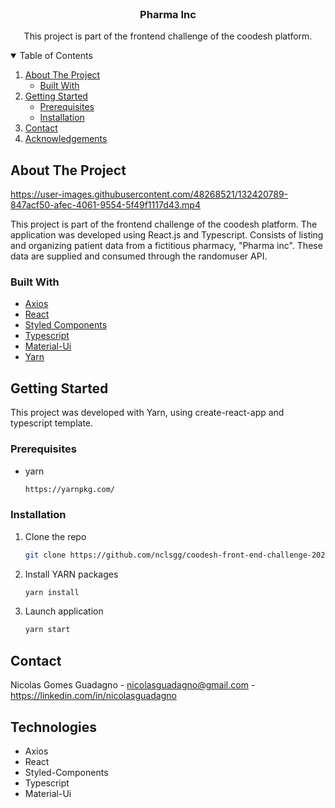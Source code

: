 <!-- PROJECT LOGO -->
<br />
<p align="center">
  <h3 align="center">Pharma Inc</h3>

  <p align="center">
    This project is part of the frontend challenge of the coodesh platform.
  </p>
</p>



<!-- TABLE OF CONTENTS -->
<details open="open">
  <summary>Table of Contents</summary>
  <ol>
    <li>
      <a href="#about-the-project">About The Project</a>
      <ul>
        <li><a href="#built-with">Built With</a></li>
      </ul>
    </li>
    <li>
      <a href="#getting-started">Getting Started</a>
      <ul>
        <li><a href="#prerequisites">Prerequisites</a></li>
        <li><a href="#installation">Installation</a></li>
      </ul>
    </li>
    <li><a href="#contact">Contact</a></li>
    <li><a href="#acknowledgements">Acknowledgements</a></li>
  </ol>
</details>



<!-- ABOUT THE PROJECT -->
## About The Project

https://user-images.githubusercontent.com/48268521/132420789-847acf50-afec-4061-9554-5f49f1117d43.mp4

This project is part of the frontend challenge of the coodesh platform. The application was developed using React.js and Typescript. Consists of listing and organizing patient data from a fictitious pharmacy, "Pharma inc". These data are supplied and consumed through the randomuser API.
### Built With

* [Axios](https://github.com/axios/axios)
* [React](https://reactjs.org/)
* [Styled Components](https://styled-components.com/)
* [Typescript](https://www.typescriptlang.org/)
* [Material-Ui](https://material-ui.com)
* [Yarn](https://yarnpkg.com/)



<!-- GETTING STARTED -->
## Getting Started

This project was developed with Yarn, using create-react-app and typescript template.

### Prerequisites


* yarn
  ```sh
  https://yarnpkg.com/
  ```

### Installation

1. Clone the repo
   ```sh
   git clone https://github.com/nclsgg/coodesh-front-end-challenge-2021
   ```
2. Install YARN packages
   ```sh
   yarn install
   ```
3. Launch application
   ```sh
   yarn start
   ```
   
<!-- CONTACT -->
## Contact

Nicolas Gomes Guadagno - nicolasguadagno@gmail.com - https://linkedin.com/in/nicolasguadagno

<!-- ACKNOWLEDGEMENTS -->
## Technologies
* Axios
* React
* Styled-Components
* Typescript
* Material-Ui

